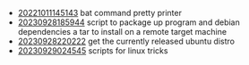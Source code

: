 - [20221011145143](/zet/20221011145143/README.md) bat command pretty printer
- [20230928185944](/zet/20230928185944/README.md) script to package up program and debian dependencies a tar to install on a remote target machine
- [20230928220222](/zet/20230928220222/README.md) get the currently released ubuntu distro
- [20230929024545](/zet/20230929024545/README.md) scripts for linux tricks
